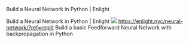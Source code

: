 Build a Neural Network in Python | Enlight

Build a Neural Network in Python | Enlight
![](../_resources/1d067710dbd3a91affa809e784b11111.png)
https://enlight.nyc/neural-network/?ref=replit
Build a basic Feedforward Neural Network with backpropagation in Python